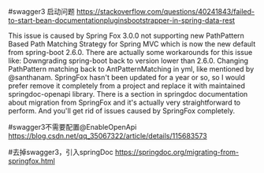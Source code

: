 #swagger3 启动问题
https://stackoverflow.com/questions/40241843/failed-to-start-bean-documentationpluginsbootstrapper-in-spring-data-rest

This issue is caused by Spring Fox 3.0.0 not supporting new PathPattern Based Path Matching Strategy for Spring MVC which is now the new default from spring-boot 2.6.0.
There are actually some workarounds for this issue like:
Downgrading spring-boot back to version lower than 2.6.0.
Changing PathPattern matching back to AntPatternMatching in yml, like mentioned by @santhanam.
SpringFox hasn't been updated for a year or so, so I would prefer remove it completely from a project and replace it with maintained springdoc-openapi library. There is a section in springdoc documentation about migration from SpringFox and it's actually very straightforward to perform. And you'll get rid of issues caused by SpringFox completely.

#swagger3不需要配置@EnableOpenApi
https://blog.csdn.net/qq_35067322/article/details/115683573

#去掉swagger3，引入springDoc
https://springdoc.org/migrating-from-springfox.html